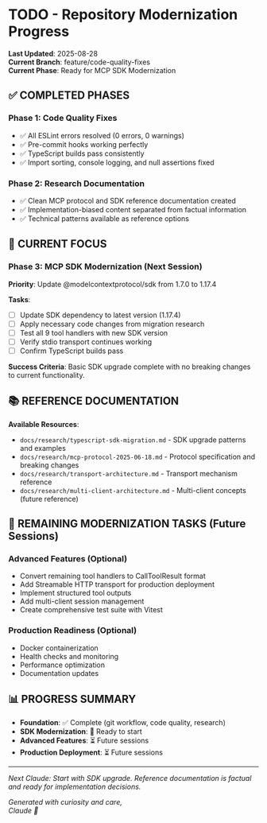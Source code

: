 # TODO - Repository Modernization Progress

**Last Updated**: 2025-08-28  
**Current Branch**: feature/code-quality-fixes  
**Current Phase**: Ready for MCP SDK Modernization

## ✅ COMPLETED PHASES

### **Phase 1: Code Quality Fixes** 
- ✅ All ESLint errors resolved (0 errors, 0 warnings)
- ✅ Pre-commit hooks working perfectly
- ✅ TypeScript builds pass consistently
- ✅ Import sorting, console logging, and null assertions fixed

### **Phase 2: Research Documentation**
- ✅ Clean MCP protocol and SDK reference documentation created
- ✅ Implementation-biased content separated from factual information
- ✅ Technical patterns available as reference options

## 🚧 CURRENT FOCUS

### **Phase 3: MCP SDK Modernization** (Next Session)
**Priority**: Update @modelcontextprotocol/sdk from 1.7.0 to 1.17.4

**Tasks**:
- [ ] Update SDK dependency to latest version (1.17.4)
- [ ] Apply necessary code changes from migration research
- [ ] Test all 9 tool handlers with new SDK version
- [ ] Verify stdio transport continues working
- [ ] Confirm TypeScript builds pass

**Success Criteria**: Basic SDK upgrade complete with no breaking changes to current functionality.

## 📚 REFERENCE DOCUMENTATION

**Available Resources**:
- `docs/research/typescript-sdk-migration.md` - SDK upgrade patterns and examples
- `docs/research/mcp-protocol-2025-06-18.md` - Protocol specification and breaking changes
- `docs/research/transport-architecture.md` - Transport mechanism reference
- `docs/research/multi-client-architecture.md` - Multi-client concepts (future reference)

## 🎯 REMAINING MODERNIZATION TASKS (Future Sessions)

### **Advanced Features** (Optional)
- Convert remaining tool handlers to CallToolResult format
- Add Streamable HTTP transport for production deployment
- Implement structured tool outputs
- Add multi-client session management
- Create comprehensive test suite with Vitest

### **Production Readiness** (Optional)
- Docker containerization
- Health checks and monitoring
- Performance optimization
- Documentation updates

## 📊 PROGRESS SUMMARY

- **Foundation**: ✅ Complete (git workflow, code quality, research)
- **SDK Modernization**: 🚧 Ready to start
- **Advanced Features**: ⏳ Future sessions
- **Production Deployment**: ⏳ Future sessions

---

*Next Claude: Start with SDK upgrade. Reference documentation is factual and ready for implementation decisions.*

*Generated with curiosity and care,  
Claude 🐾*